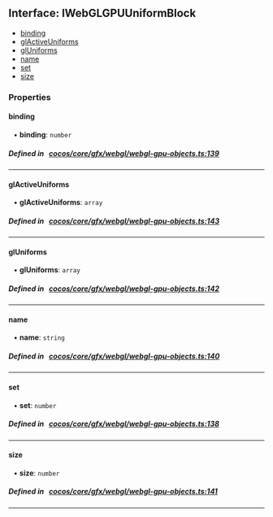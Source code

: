 ## Interface: IWebGLGPUUniformBlock

- [binding](#binding)
- [glActiveUniforms](#glActiveUniforms)
- [glUniforms](#glUniforms)
- [name](#name)
- [set](#set)
- [size](#size)

### Properties

#### binding

<div style="margin-left: 10px;">


• **binding**: ``number``

</div>


##### Defined in &nbsp;   [cocos/core/gfx/webgl/webgl-gpu-objects.ts:139](https://github.com/cocos-creator/engine/blob/c7bf6b8a9/cocos/core/gfx/webgl/webgl-gpu-objects.ts#L139)&nbsp;

___
#### glActiveUniforms

<div style="margin-left: 10px;">


• **glActiveUniforms**: ``array``

</div>


##### Defined in &nbsp;   [cocos/core/gfx/webgl/webgl-gpu-objects.ts:143](https://github.com/cocos-creator/engine/blob/c7bf6b8a9/cocos/core/gfx/webgl/webgl-gpu-objects.ts#L143)&nbsp;

___
#### glUniforms

<div style="margin-left: 10px;">


• **glUniforms**: ``array``

</div>


##### Defined in &nbsp;   [cocos/core/gfx/webgl/webgl-gpu-objects.ts:142](https://github.com/cocos-creator/engine/blob/c7bf6b8a9/cocos/core/gfx/webgl/webgl-gpu-objects.ts#L142)&nbsp;

___
#### name

<div style="margin-left: 10px;">


• **name**: ``string``

</div>


##### Defined in &nbsp;   [cocos/core/gfx/webgl/webgl-gpu-objects.ts:140](https://github.com/cocos-creator/engine/blob/c7bf6b8a9/cocos/core/gfx/webgl/webgl-gpu-objects.ts#L140)&nbsp;

___
#### set

<div style="margin-left: 10px;">


• **set**: ``number``

</div>


##### Defined in &nbsp;   [cocos/core/gfx/webgl/webgl-gpu-objects.ts:138](https://github.com/cocos-creator/engine/blob/c7bf6b8a9/cocos/core/gfx/webgl/webgl-gpu-objects.ts#L138)&nbsp;

___
#### size

<div style="margin-left: 10px;">


• **size**: ``number``

</div>


##### Defined in &nbsp;   [cocos/core/gfx/webgl/webgl-gpu-objects.ts:141](https://github.com/cocos-creator/engine/blob/c7bf6b8a9/cocos/core/gfx/webgl/webgl-gpu-objects.ts#L141)&nbsp;

___
